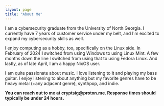 ```yaml
---
layout: page
title: "About Me"
---
```


I am a cybersecurity graduate from the University of North Georgia. I currently have 7 years of customer service under my belt, and I'm excited to expand my cybersecurity skills as well.

I enjoy computing as a hobby, too, specifically on the Linux side. In February of 2024 I switched from using Windows to using Linux Mint. A few months down the line I switched from using that to using Fedora Linux. And lastly, as of late April, I am a happy NixOS user.

I am quite passionate about music. I love listening to it and playing my bass guitar. I enjoy listening to about anything but my favorite genres have to be heavy metal (+any adjacent genre), synthpop, and indie. 

**You can reach out to me at [cryptsig@proton.me](mailto:cryptsig@proton.me). Response times should typically be under 24 hours.**